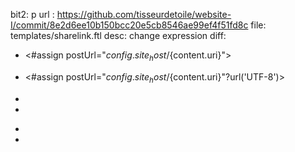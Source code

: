 bit2: p
url : https://github.com/tisseurdetoile/website-I/commit/8e2d6ee10b150bcc20e5cb8546ae99ef4f51fd8c
file: templates/sharelink.ftl
desc: change expression
diff: 

- <#assign postUrl="${config.site_host}/${content.uri}">
+ <#assign postUrl="${config.site_host}/${content.uri}"?url('UTF-8')>

- <li><a href="//twitter.com/share?url=${postUrl}&text=${content.title}&via=${twittername}" target="_blank" class="share-btn twitter">
+ <li><a href="//twitter.com/share?url=${postUrl}&text=${readTitle}&via=${twittername}" target="_blank" class="share-btn twitter">